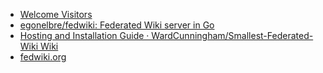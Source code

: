 * [Welcome Visitors](http://fed.wiki/view/welcome-visitors)
* [egonelbre/fedwiki: Federated Wiki server in Go](https://github.com/egonelbre/fedwiki)
* [Hosting and Installation Guide · WardCunningham/Smallest-Federated-Wiki Wiki](https://github.com/WardCunningham/Smallest-Federated-Wiki/wiki/Hosting-and-Installation-Guide)
* [fedwiki.org](http://admin.fedwiki.org/installing-fedwiki.html)
